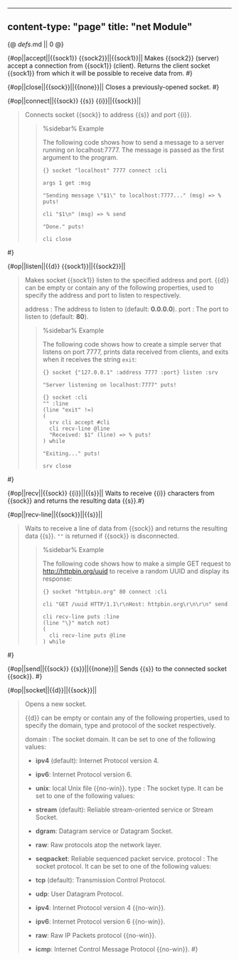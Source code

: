 -----
content-type: "page"
title: "net Module"
-----
{@ _defs_.md || 0 @}

{#op||accept||{{sock1}} {{sock2}}||{{sock1}}||
Makes {{sock2}} (server) accept a connection from {{sock1}} (client). Returns the client socket {{sock1}} from which it will be possible to receive data from. #}

{#op||close||{{sock}}||{{none}}||
Closes a previously-opened socket. #}

{#op||connect||{{sock}} {{s}} {{i}}||{{sock}}||
> Connects socket {{sock}} to address {{s}} and port {{i}}.
> 
> > %sidebar%
> > Example
> > 
> > The following code shows how to send a message to a server running on localhost:7777. The message is passed as the first argument to the program.
> > 
> >     {} socket "localhost" 7777 connect :cli
> >     
> >     args 1 get :msg
> >     
> >     "Sending message \"$1\" to localhost:7777..." (msg) => % puts!
> >     
> >     cli "$1\n" (msg) => % send
> >     
> >     "Done." puts!
> >     
> >     cli close
 #}

{#op||listen||{{d}} {{sock1}}||{{sock2}}||
> Makes socket {{sock1}} listen to the specified address and port. {{d}} can be empty or contain any of the following properties, used to specify the address and port to listen to respectively.
> 
> address
> : The address to listen to (default: **0.0.0.0**).
> port
> : The port to listen to (default: **80**).
> 
> > %sidebar%
> > Example
> > 
> > The following code shows how to create a simple server that listens on port 7777, prints data received from clients, and exits when it receives the string `exit`:
> > 
> >     {} socket {"127.0.0.1" :address 7777 :port} listen :srv
> >     
> >     "Server listening on localhost:7777" puts!
> >     
> >     {} socket :cli
> >     "" :line
> >     (line "exit" !=)
> >     (
> >       srv cli accept #cli
> >       cli recv-line @line
> >       "Received: $1" (line) => % puts!
> >     ) while
> >     
> >     "Exiting..." puts!
> >     
> >     srv close
 #}

{#op||recv||{{sock}} {{i}}||{{s}}||
Waits to receive {{i}} characters from {{sock}} and returns the resulting data {{s}}.#}

{#op||recv-line||{{sock}}||{{s}}||
> Waits to receive a line of data from {{sock}} and returns the resulting data {{s}}. `""` is returned if {{sock}} is disconnected.
> 
> > %sidebar%
> > Example
> > 
> > The following code shows how to make a simple GET request to <http://httpbin.org/uuid> to receive a random UUID and display its response:
> > 
> > 
> >     {} socket "httpbin.org" 80 connect :cli
> >    
> >     cli "GET /uuid HTTP/1.1\r\nHost: httpbin.org\r\n\r\n" send
> >   
> >     cli recv-line puts :line
> >     (line "\}" match not) 
> >     (
> >       cli recv-line puts @line
> >     ) while
 #}

{#op||send||{{sock}} {{s}}||{{none}}||
Sends {{s}} to the connected socket {{sock}}. #}

{#op||socket||{{d}}||{{sock}}||
> Opens a new socket.
> 
> {{d}} can be empty or contain any of the following properties, used to specify the domain, type and protocol of the socket respectively.
> 
> domain
> : The socket domain. It can be set to one of the following values:
>   
>   *  **ipv4** (default): Internet Protocol version 4.
>   *  **ipv6**: Internet Protocol version 6.
>   *  **unix**: local Unix file {{no-win}}.
> type
> : The socket type. It can be set to one of the following values:
>  
>   * **stream** (default): Reliable stream-oriented service or Stream Socket.
>   * **dgram**: Datagram service or Datagram Socket.
>   * **raw**: Raw protocols atop the network layer.
>   * **seqpacket**: Reliable sequenced packet service.
> protocol
> : The socket protocol. It can be set to one of the following values:
> 
>   * **tcp** (default): Transmission Control Protocol.
>   * **udp**: User Datagram Protocol.
>   * **ipv4**: Internet Protocol version 4 {{no-win}}.
>   * **ipv6**: Internet Protocol version 6 {{no-win}}.
>   * **raw**: Raw IP Packets protocol {{no-win}}.
>   * **icmp**: Internet Control Message Protocol {{no-win}}.
 #}

